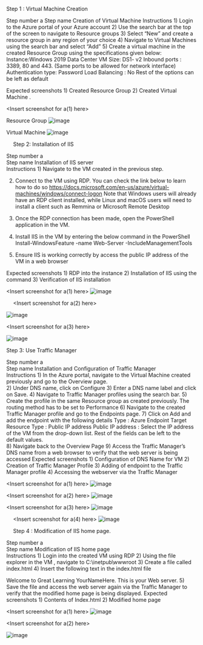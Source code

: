 Step 1 : Virtual Machine Creation



Step number	a
Step name	Creation of Virtual Machine
Instructions	1) Login to the Azure portal of your Azure account
2) Use the search bar at the top of the screen to navigate to Resource groups 
3) Select “New” and create a resource group in any region of your choice
4) Navigate to Virtual Machines using the search bar and select “Add”
5) Create a virtual machine in the created Resource Group using the specifications given below:
Instance:Windows 2019 Data Center
VM Size: DS1- v2
Inbound ports : 3389, 80 and 443. (Same ports to be allowed for network interface)
Authentication type: Password
Load Balancing : No
Rest of the options can be left as default


Expected screenshots	1) Created Resource Group 2) Created Virtual Machine . 


<Insert screenshot for a(1) here>

Resource Group 
![image](https://user-images.githubusercontent.com/4485129/113468761-d456d400-9465-11eb-9f9d-024b49ba80ed.png)

 




Virtual Machine
![image](https://user-images.githubusercontent.com/4485129/113468763-d9b41e80-9465-11eb-92b8-c5dcd516ca4c.png)

 

 
Step 2: Installation of IIS

Step number	a	
Step name	Installation of IIS server	
Instructions	1) Navigate to the VM created in the previous step.

2) Connect to the VM using RDP. You can check the link below to learn how to do so
https://docs.microsoft.com/en-us/azure/virtual-machines/windows/connect-logon
Note that Windows users will already have an RDP client installed, while Linux and macOS users will need to install a client such as Remmina or Microsoft Remote Desktop

3) Once the RDP connection has been made, open the PowerShell application in the VM.

4) Install IIS in the VM by entering the below command in the PowerShell
Install-WindowsFeature -name Web-Server -IncludeManagementTools

5) Ensure IIS is working correctly by access the public IP address of the VM in a web browser 

	
Expected screenshots	1) RDP into the instance 2) Installation of IIS using the command
3) Verification of IIS installation	

<Insert screenshot for a(1) here>
 ![image](https://user-images.githubusercontent.com/4485129/113468768-e173c300-9465-11eb-9218-390702359647.png)

 
<Insert screenshot for a(2) here>

 ![image](https://user-images.githubusercontent.com/4485129/113468773-e46eb380-9465-11eb-90d6-a9c8ca2a5ac1.png)


<Insert screenshot for a(3) here>

 ![image](https://user-images.githubusercontent.com/4485129/113468776-e89ad100-9465-11eb-8a69-b6938a913e2d.png)





Step 3: Use Traffic Manager

Step number	a			
Step name	Installation and Configuration of Traffic Manager			
Instructions	1) In the Azure portal, navigate to the Virtual Machine created previously and go to the Overview page.  
2) Under DNS name, click on Configure
3) Enter a DNS name label and click on Save. 
4) Navigate to Traffic Manager profiles using the search bar. 
5) Create the profile in the same Resource group as created previously. The routing method has to be set to Performance
6) Navigate to the created Traffic Manager profile and go to the Endpoints page. 
7) Click on Add and add the endpoint with the following details
Type : Azure Endpoint
Target Resource Type : Public IP address
Public IP address : Select the IP address of the VM from the drop-down list. 
Rest of the fields can be left to the default values.  
8) Navigate back to the Overview Page
9) Access the Traffic Manager’s DNS name from a web browser to verify that the web server is being accessed
Expected screenshots	1) Configuration of DNS Name for VM 2) Creation of Traffic Manager Profile 3) Adding of endpoint to the Traffic Manager profile 4) Accessing the webserver via the Traffic Manager

<Insert screenshot for a(1) here>
 ![image](https://user-images.githubusercontent.com/4485129/113468778-ec2e5800-9465-11eb-918a-4a1e35f6e6de.png)



<Insert screenshot for a(2) here>
 ![image](https://user-images.githubusercontent.com/4485129/113468781-efc1df00-9465-11eb-845f-901787241e55.png)


<Insert screenshot for a(3) here>
 ![image](https://user-images.githubusercontent.com/4485129/113468786-f5b7c000-9465-11eb-98b8-0f21e648b500.png)



 
<Insert screenshot for a(4) here>
 ![image](https://user-images.githubusercontent.com/4485129/113468787-f94b4700-9465-11eb-87a4-60fcab60accf.png)















 
Step 4 : Modification of IIS home page. 

Step number	a			
Step name	Modification of IIS home page			
Instructions	1) Login into the created VM using RDP
2) Using the file explorer in the VM , navigate to C:\inetpub\wwwroot
3) Create a file called index.html
4) Insert the following text in the index.html file
<html>
<body>
Welcome to Great Learning YourNameHere. This is your Web server.
</body>
</html>
5) Save the file and access the web server again via the Traffic Manager to verify that the modified home page is being displayed.
Expected screenshots	1) Contents of Index.html
2) Modified home page		


<Insert screenshot for a(1) here>
 ![image](https://user-images.githubusercontent.com/4485129/113468793-fe0ffb00-9465-11eb-8f85-faa38da2fac5.png)





<Insert screenshot for a(2) here>

![image](https://user-images.githubusercontent.com/4485129/113468795-01a38200-9466-11eb-86c9-ba71c8e94d74.png)

 








